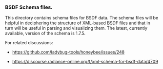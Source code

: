 ### BSDF Schema files.

This directory contains schema files for BSDF data. The schema files will be helpful in deciphering the structure of 
XML-based BSDF files and that in turn will be useful in parsing and visualizing them. The latest, currently available,
version of the schema is 1.7.5.

For related discussions: 

+ https://github.com/ladybug-tools/honeybee/issues/248

+ https://discourse.radiance-online.org/t/xml-schema-for-bsdf-data/4709